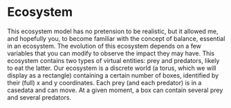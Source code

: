 # Ecosystem
This ecosystem model has no pretension to be realistic, but it allowed me, and hopefully you, to
become familiar with the concept of balance, essential in an ecosystem. The evolution 
of this ecosystem depends on a few variables that you can modify to observe the impact 
they may have. This ecosystem contains two types of virtual entities: prey and predators, likely to 
eat the latter. Our ecosystem is a discrete world (a torus, which we will display as a rectangle) containing
a certain number of boxes, identified by their (full) x and y coordinates. Each prey (and each predator) is in a
casedata and can move. At a given moment, a box can contain several prey and several predators.


